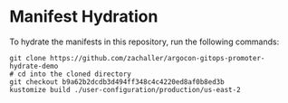 # Manifest Hydration

To hydrate the manifests in this repository, run the following commands:

```shell
git clone https://github.com/zachaller/argocon-gitops-promoter-hydrate-demo
# cd into the cloned directory
git checkout b9a62b2dcdb3d494ff348c4c4220ed8af0b8ed3b
kustomize build ./user-configuration/production/us-east-2
```
